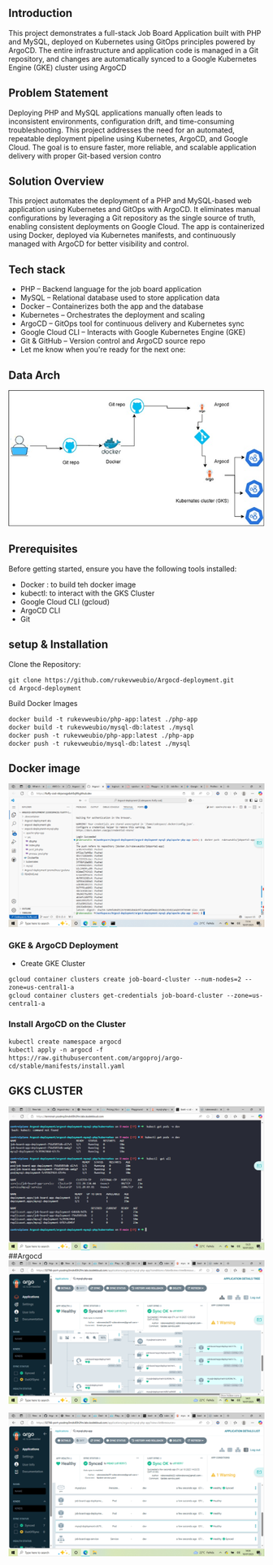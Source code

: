 ## Introduction

This project demonstrates a full-stack Job Board Application built with PHP and MySQL, deployed on Kubernetes using GitOps principles powered by ArgoCD. The entire infrastructure and application code is managed in a Git repository, and changes are automatically synced to a Google Kubernetes Engine (GKE) cluster using ArgoCD

## Problem Statement
Deploying PHP and MySQL applications manually often leads to inconsistent environments, configuration drift, and time-consuming troubleshooting. This project addresses the need for an automated, repeatable deployment pipeline using Kubernetes, ArgoCD, and Google Cloud. The goal is to ensure faster, more reliable, and scalable application delivery with proper Git-based version contro
 ## Solution Overview
This project automates the deployment of a PHP and MySQL-based web application using Kubernetes and GitOps with ArgoCD. It eliminates manual configurations by leveraging a Git repository as the single source of truth, enabling consistent deployments on Google Cloud. The app is containerized using Docker, deployed via Kubernetes manifests, and continuously managed with ArgoCD for better visibility and control.
## Tech stack
- PHP – Backend language for the job board application
- MySQL – Relational database used to store application data
- Docker – Containerizes both the app and the database
- Kubernetes – Orchestrates the deployment and scaling
- ArgoCD – GitOps tool for continuous delivery and Kubernetes sync
- Google Cloud CLI – Interacts with Google Kubernetes Engine (GKE)
- Git & GitHub – Version control and ArgoCD source repo
- Let me know when you're ready for the next one:
## Data Arch
![data flow daigram](https://github.com/rukevweubio/Argocd-deployment/blob/main/argocd-deployment-mysql-php/screenshoots/argoce3.jpg)

##  Prerequisites
Before getting started, ensure you have the following tools installed:
- Docker : to build teh docker image
- kubectl: to interact with the GKS Cluster
- Google Cloud CLI (gcloud)
- ArgoCD CLI
- Git

## setup & Installation
Clone the Repository:
```
git clone https://github.com/rukevweubio/Argocd-deployment.git
cd Argocd-deployment
```
Build Docker Images
```
docker build -t rukevweubio/php-app:latest ./php-app
docker build -t rukevweubio/mysql-db:latest ./mysql
docker push -t rukevweubio/php-app:latest ./php-app
docker push -t rukevweubio/mysql-db:latest ./mysql

```
## Docker image
![data flow daigram](https://github.com/rukevweubio/Argocd-deployment/blob/main/argocd-deployment-mysql-php/screenshoots/Screenshot%20(1555).png)

### GKE & ArgoCD Deployment
- Create GKE Cluster
```
gcloud container clusters create job-board-cluster --num-nodes=2 --zone=us-central1-a
gcloud container clusters get-credentials job-board-cluster --zone=us-central1-a
```
### Install ArgoCD on the Cluster
```
kubectl create namespace argocd
kubectl apply -n argocd -f https://raw.githubusercontent.com/argoproj/argo-cd/stable/manifests/install.yaml
```
## GKS CLUSTER
![GKS CLUSTER](https://github.com/rukevweubio/Argocd-deployment/blob/main/argocd-deployment-mysql-php/screenshoots/Screenshot%20(1558).png)
##Argocd
![ARGOCD CD UI](https://github.com/rukevweubio/Argocd-deployment/blob/main/argocd-deployment-mysql-php/screenshoots/Screenshot%20(1569).png)

![ARGOCD CD UI](https://github.com/rukevweubio/Argocd-deployment/blob/main/argocd-deployment-mysql-php/screenshoots/Screenshot%20(1570).png)





